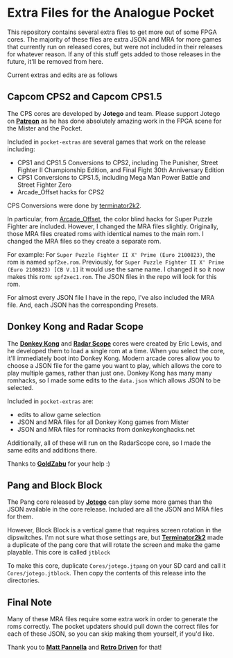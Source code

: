 # Extra Files for the Analogue Pocket

This repository contains several extra files to get more out of some FPGA cores. The majority of these files are extra JSON and MRA for more games that currently run on released cores, but were not included in their releases for whatever reason. If any of this stuff gets added to those releases in the future, it'll be removed from here.

Current extras and edits are as follows

## Capcom CPS2 and Capcom CPS1.5

The CPS cores are developed by <b>Jotego</b> and team. Please support Jotego on <b><a href="https://www.patreon.com/jotego">Patreon</a></b> as he has done absolutely amazing work in the FPGA scene for the Mister and the Pocket.

Included in `pocket-extras` are several games that work on the release including: 
- CPS1 and CPS1.5 Conversions to CPS2, including The Punisher, Street Fighter II Championship Edition, and Final Fight 30th Anniversary Edition
- CPS1 Conversions to CPS1.5, including Mega Man Power Battle and Street Fighter Zero
- Arcade_Offset hacks for CPS2

CPS Conversions were done by <a href="https://github.com/terminator2k2">terminator2k2</a>.

In particular, from <a href="https://github.com/atrac17/Arcade_Offset">Arcade_Offset</a>, the color blind hacks for Super Puzzle Fighter are included. However, I changed the MRA files slightly. Originally, those MRA files created roms with identical names to the main rom. I changed the MRA files so they create a separate rom.

For example: For `Super Puzzle Fighter II X' Prime (Euro 2100823)`, the rom is named `spf2xe.rom`. Previously, for `Super Puzzle Fighter II X' Prime (Euro 2100823) [CB V.1]` it would use the same name. I changed it so it now makes this rom: `spf2xec1.rom`. The JSON files in the repo will look for this rom.

For almost every JSON file I have in the repo, I've also included the MRA file. And, each JSON has the corresponding Presets.

## Donkey Kong and Radar Scope

The <b><a href="https://github.com/ericlewis/openFPGA-DonkeyKong">Donkey Kong</a></b> and <b><a href="https://github.com/ericlewis/openFPGA-RadarScope">Radar Scope</a></b> cores were created by Eric Lewis, and he developed them to load a single rom at a time.  When you select the core, it'll immediately boot into Donkey Kong. Modern arcade cores allow you to choose a JSON file for the game you want to play, which allows the core to play multiple games, rather than just one.  Donkey Kong has many many romhacks, so I made some edits to the `data.json` which allows JSON to be selected.

Included in `pocket-extras` are:
- edits to allow game selection
- JSON and MRA files for all Donkey Kong games from Mister
- JSON and MRA files for romhacks from donkeykonghacks.net

Additionally, all of these will run on the RadarScope core, so I made the same edits and additions there.

Thanks to <b><a href="https://github.com/GoldZabu">GoldZabu</a></b> for your help :)

## Pang and Block Block

The Pang core released by <b><a href="https://www.patreon.com/jotego">Jotego</a></b> can play some more games than the JSON available in the core release.  Included are all the JSON and MRA files for them.

However, Block Block is a vertical game that requires screen rotation in the dipswitches. I'm not sure what those settings are, but <b><a href="https://github.com/terminator2k2">Terminator2k2</a></b> made a duplicate of the pang core that will rotate the screen and make the game playable. This core is called `jtblock`

To make this core, duplicate `Cores/jotego.jtpang` on your SD card and call it `Cores/jotego.jtblock`. Then copy the contents of this release into the directories.

## Final Note

Many of these MRA files require some extra work in order to generate the roms correctly. The pocket updaters should pull down the correct files for each of these JSON, so you can skip making them yourself, if you'd like.

Thank you to <b><a href="https://github.com/mattpannella">Matt Pannella</a></b> and <b><a href="https://github.com/retrodriven">Retro Driven</a></b> for that!